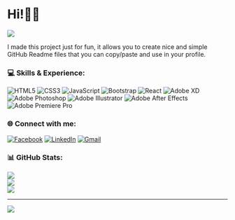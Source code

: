 # Hi!🙋‍♂️
<img src="https://media-exp2.licdn.com/dms/image/C4D16AQHPlcTExlAZCw/profile-displaybackgroundimage-shrink_350_1400/0/1656526144897?e=1661990400&v=beta&t=xCme1Sa3_QU_1azD2M1nD2pNZysjxYVc8vGWGuzqBZo">

I made this project just for fun, it allows you to create nice and simple GitHub Readme files that you can copy/paste and use in your profile.

### 💻 Skills & Experience:
![HTML5](https://img.shields.io/badge/html5-%23E34F26.svg?style=for-the-badge&logo=html5&logoColor=white) ![CSS3](https://img.shields.io/badge/css3-%231572B6.svg?style=for-the-badge&logo=css3&logoColor=white) ![JavaScript](https://img.shields.io/badge/javascript-%23323330.svg?style=for-the-badge&logo=javascript&logoColor=%23F7DF1E) ![Bootstrap](https://img.shields.io/badge/bootstrap-%23563D7C.svg?style=for-the-badge&logo=bootstrap&logoColor=white) ![React](https://img.shields.io/badge/react-%2320232a.svg?style=for-the-badge&logo=react&logoColor=%2361DAFB) ![Adobe XD](https://img.shields.io/badge/Adobe%20XD-470137?style=for-the-badge&logo=Adobe%20XD&logoColor=#FF61F6) ![Adobe Photoshop](https://img.shields.io/badge/adobephotoshop-%2331A8FF.svg?style=for-the-badge&logo=adobephotoshop&logoColor=white) ![Adobe Illustrator](https://img.shields.io/badge/adobeillustrator-%23FF9A00.svg?style=for-the-badge&logo=adobeillustrator&logoColor=white) ![Adobe After Effects](https://img.shields.io/badge/Adobe%20After%20Effects-9999FF.svg?style=for-the-badge&logo=Adobe%20After%20Effects&logoColor=white) ![Adobe Premiere Pro](https://img.shields.io/badge/Adobe%20Premiere%20Pro-9999FF.svg?style=for-the-badge&logo=Adobe%20Premiere%20Pro&logoColor=white)

### 🌐 Connect with me:
[![Facebook](https://img.shields.io/badge/Facebook-%231877F2.svg?logo=Facebook&logoColor=white)](https://facebook.com/mdpahlovi) [![LinkedIn](https://img.shields.io/badge/LinkedIn-%230077B5.svg?logo=linkedin&logoColor=white)](https://linkedin.com/in/mdpahlovi) [![Gmail](https://img.shields.io/badge/Gmail-%231877F2.svg?logo=Gmail&logoColor=white)](mdpahlovi07@gmail.com)

### 📊 GitHub Stats:
![](https://github-readme-stats.vercel.app/api/top-langs/?username=mdpahlovi&theme=dark&hide_border=false&include_all_commits=true&count_private=true&layout=compact)<br/>
![](https://github-readme-stats.vercel.app/api?username=mdpahlovi&theme=dark&hide_border=false&include_all_commits=true&count_private=true)<br/>
![](https://github-readme-streak-stats.herokuapp.com/?user=mdpahlovi&theme=dark&hide_border=false)

---
[![](https://visitcount.itsvg.in/api?id=mdpahlovi&icon=0&color=0)](https://visitcount.itsvg.in)

